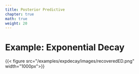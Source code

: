 ```yaml
---
title: Posterior Predictive
chapter: true
math: true
weight: 20
---
```


# Example: Exponential Decay


{{< figure src="/examples/expdecay/images/recoveredED.png"  width="1000px">}}
